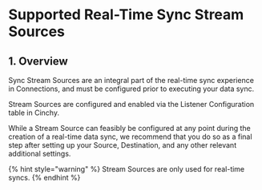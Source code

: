 # Supported Real-Time Sync Stream Sources

## 1. Overview

Sync Stream Sources are an integral part of the real-time sync experience in Connections, and must be configured prior to executing your data sync.

Stream Sources are configured and enabled via the Listener Configuration table in Cinchy.

While a Stream Source can feasibly be configured at any point during the creation of a real-time data sync, we recommend that you do so as a final step after setting up your Source, Destination, and any other relevant additional settings.

{% hint style="warning" %}
Stream Sources are only used for real-time syncs.
{% endhint %}
